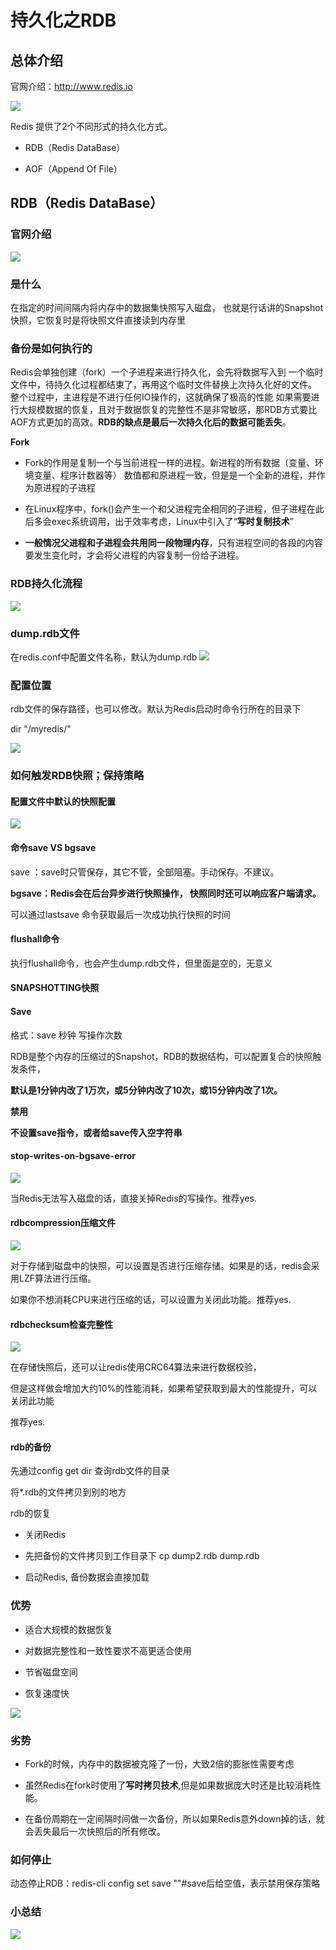 
# 持久化之RDB

## 总体介绍

官网介绍：http://www.redis.io

![](../../assets/images/2021-05-15-08-50-27.png)

Redis 提供了2个不同形式的持久化方式。

* RDB（Redis DataBase）

* AOF（Append Of File）

## RDB（Redis DataBase）

### 官网介绍

![](../../assets/images/2021-05-15-08-52-17.png)

### 是什么

在指定的时间间隔内将内存中的数据集快照写入磁盘， 也就是行话讲的Snapshot快照，它恢复时是将快照文件直接读到内存里

### 备份是如何执行的

Redis会单独创建（fork）一个子进程来进行持久化，会先将数据写入到 一个临时文件中，待持久化过程都结束了，再用这个临时文件替换上次持久化好的文件。 整个过程中，主进程是不进行任何IO操作的，这就确保了极高的性能 如果需要进行大规模数据的恢复，且对于数据恢复的完整性不是非常敏感，那RDB方式要比AOF方式更加的高效。**RDB的缺点是最后一次持久化后的数据可能丢失**。

**Fork**

* Fork的作用是复制一个与当前进程一样的进程。新进程的所有数据（变量、环境变量、程序计数器等） 数值都和原进程一致，但是是一个全新的进程，并作为原进程的子进程

* 在Linux程序中，fork()会产生一个和父进程完全相同的子进程，但子进程在此后多会exec系统调用，出于效率考虑，Linux中引入了“**写时复制技术**”

* **一般情况父进程和子进程会共用同一段物理内存**，只有进程空间的各段的内容要发生变化时，才会将父进程的内容复制一份给子进程。

### RDB持久化流程
![](../../assets/images/2021-05-15-08-54-01.png)

### dump.rdb文件

在redis.conf中配置文件名称，默认为dump.rdb
![](../../assets/images/2021-05-15-08-54-18.png)

### 配置位置

rdb文件的保存路径，也可以修改。默认为Redis启动时命令行所在的目录下

dir "/myredis/"

![](../../assets/images/2021-05-15-08-54-35.png)

### 如何触发RDB快照；保持策略

#### 配置文件中默认的快照配置

![](../../assets/images/2021-05-15-08-55-12.png)

#### 命令save VS bgsave

save ：save时只管保存，其它不管，全部阻塞。手动保存。不建议。

**bgsave：****Redis****会在后台异步进行快照操作， 快照同时还可以响应客户端请求。**

可以通过lastsave 命令获取最后一次成功执行快照的时间

#### flushall命令

执行flushall命令，也会产生dump.rdb文件，但里面是空的，无意义

#### SNAPSHOTTING快照

#### Save

格式：save 秒钟 写操作次数

RDB是整个内存的压缩过的Snapshot，RDB的数据结构，可以配置复合的快照触发条件，

**默认是1分钟内改了****1****万次，或****5****分钟内改了****10****次，或****15****分钟内改了****1****次。**

**禁用**

**不设置save指令，或者给save传入空字符串**

#### stop-writes-on-bgsave-error
![](../../assets/images/2021-05-15-08-57-19.png)

当Redis无法写入磁盘的话，直接关掉Redis的写操作。推荐yes.

#### rdbcompression压缩文件

![](../../assets/images/2021-05-15-08-57-34.png)

对于存储到磁盘中的快照，可以设置是否进行压缩存储。如果是的话，redis会采用LZF算法进行压缩。

如果你不想消耗CPU来进行压缩的话，可以设置为关闭此功能。推荐yes.

#### rdbchecksum检查完整性
![](../../assets/images/2021-05-15-08-57-54.png)

在存储快照后，还可以让redis使用CRC64算法来进行数据校验，

但是这样做会增加大约10%的性能消耗，如果希望获取到最大的性能提升，可以关闭此功能

推荐yes.

#### rdb的备份

先通过config get dir  查询rdb文件的目录 

将*.rdb的文件拷贝到别的地方

rdb的恢复

* 关闭Redis

* 先把备份的文件拷贝到工作目录下 cp dump2.rdb dump.rdb

* 启动Redis, 备份数据会直接加载

### 优势

* 适合大规模的数据恢复

* 对数据完整性和一致性要求不高更适合使用

* 节省磁盘空间

* 恢复速度快

![](../../assets/images/2021-05-15-08-58-59.png)

### 劣势

* Fork的时候，内存中的数据被克隆了一份，大致2倍的膨胀性需要考虑

* 虽然Redis在fork时使用了**写时拷贝技术**,但是如果数据庞大时还是比较消耗性能。

* 在备份周期在一定间隔时间做一次备份，所以如果Redis意外down掉的话，就会丢失最后一次快照后的所有修改。

### 如何停止

动态停止RDB：redis-cli config set save ""#save后给空值，表示禁用保存策略

### 小总结

![](../../assets/images/2021-05-15-08-59-38.png)

 
